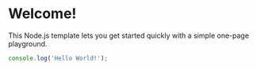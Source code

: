# Welcome!

This Node.js template lets you get started quickly with a simple one-page playground.

```javascript runnable
console.log('Hello World!');
```

